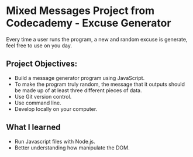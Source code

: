# Mixed Messages Project from Codecademy - Excuse Generator

Every time a user runs the program, a new and random excuse is generate, feel free to use on you day.

## Project Objectives:

+ Build a message generator program using JavaScript.
+ To make the program truly random, the message that it outputs should be made up of at least three different pieces of data.
+ Use Git version control.
+ Use command line.
+ Develop locally on your computer. 

## What I learned

+ Run Javascript files with Node.js.
+ Better understanding how manipulate the DOM. 

